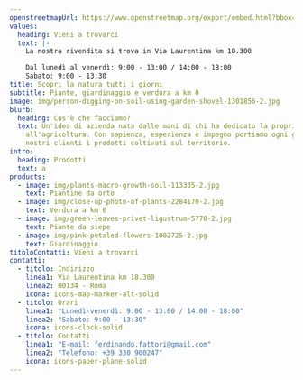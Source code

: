 ```yaml
---
openstreetmapUrl: https://www.openstreetmap.org/export/embed.html?bbox=12.499619722366333%2C41.72298741415451%2C12.518910169601442%2C41.730890522580665&layer=mapnik&marker=41.72694299292841%2C12.509264945983887
values:
  heading: Vieni a trovarci
  text: |-
    La nostra rivendita si trova in Via Laurentina km 18.300

    Dal lunedì al venerdì: 9:00 - 13:00 / 14:00 - 18:00
    Sabato: 9:00 - 13:30
title: Scopri la natura tutti i giorni
subtitle: Piante, giardinaggio e verdura a km 0
image: img/person-digging-on-soil-using-garden-shovel-1301856-2.jpg
blurb:
  heading: Cos'è che facciamo?
  text: Un'idea di azienda nata dalle mani di chi ha dedicato la propria vita
    all'agricoltura. Con sapienza, esperienza e impegno portiamo ogni giorno ai
    nostri clienti i prodotti coltivati sul territorio.
intro:
  heading: Prodotti
  text: a
products:
  - image: img/plants-macro-growth-soil-113335-2.jpg
    text: Piantine da orto
  - image: img/close-up-photo-of-plants-2284170-2.jpg
    text: Verdura a km 0
  - image: img/green-leaves-privet-ligustrum-5770-2.jpg
    text: Piante da siepe
  - image: img/pink-petaled-flowers-1002725-2.jpg
    text: Giardinaggio
titoloContatti: Vieni a trovarci
contatti:
  - titolo: Indirizzo
    linea1: Via Laurentina km 18.300
    linea2: 00134 - Roma
    icona: icons-map-marker-alt-solid
  - titolo: Orari
    linea1: "Lunedì-venerdì: 9:00 - 13:00 / 14:00 - 18:00"
    linea2: "Sabato: 9:00 - 13:30"
    icona: icons-clock-solid
  - titolo: Contatti
    linea1: "E-mail: ferdinando.fattori@gmail.com"
    linea2: "Telefono: +39 330 900247"
    icona: icons-paper-plane-solid
---
```

